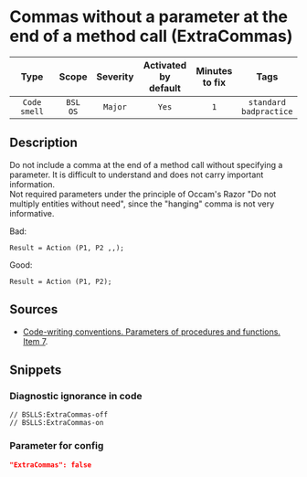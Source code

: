 # Commas without a parameter at the end of a method call (ExtraCommas)

 Type | Scope | Severity | Activated<br>by default | Minutes<br>to fix | Tags 
 :-: | :-: | :-: | :-: | :-: | :-: 
 `Code smell` | `BSL`<br>`OS` | `Major` | `Yes` | `1` | `standard`<br>`badpractice` 

<!-- Блоки выше заполняются автоматически, не трогать -->
## Description

Do not include a comma at the end of a method call without specifying a parameter. It is difficult to understand and does not carry important information.  
Not required parameters under the principle of Occam's Razor "Do not multiply entities without need", since the "hanging" comma is not very informative.

Bad:

```bsl
Result = Action (P1, P2 ,,);
```

Good:

```bsl
Result = Action (P1, P2);
```

## Sources

* [Code-writing conventions. Parameters of procedures and functions. Item 7](https://its.1c.ru/db/v8std#content:640:hdoc).

## Snippets

<!-- Блоки ниже заполняются автоматически, не трогать -->
### Diagnostic ignorance in code

```bsl
// BSLLS:ExtraCommas-off
// BSLLS:ExtraCommas-on
```

### Parameter for config

```json
"ExtraCommas": false
```
